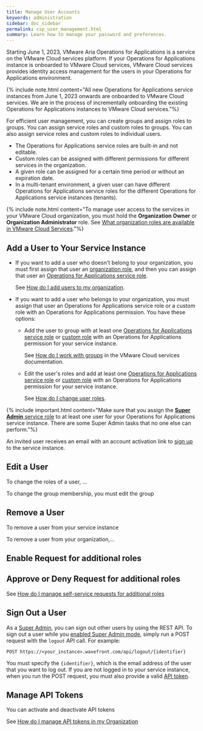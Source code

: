 ```yaml
---
title: Manage User Accounts
keywords: administration
sidebar: doc_sidebar
permalink: csp_user_management.html
summary: Learn how to manage your password and preferences.
---
```


Starting June 1, 2023, VMware Aria Operations for Applications is a service on the VMware Cloud services platform. If your Operations for Applications instance is onboarded to VMware Cloud services, VMware Cloud services provides identity access management for the users in your Operations for Applications environment. 

{% include note.html content="All new Operations for Applications service instances from June 1, 2023 onwards are onboarded to VMware Cloud services. We are in the process of incrementally onboarding the existing Operations for Applications instances to VMware Cloud services."%}

For efficient user management, you can create groups and assign roles to groups. You can assign service roles and custom roles to groups. You can also assign service roles and custom roles to individual users.

- The Operations for Applications service roles are built-in and not editable.
- Custom roles can be assigned with different permissions for different services in the organization.
- A given role can be assigned for a certain time period or without an expiration date.
- In a multi-tenant environment, a given user can have different Operations for Applications service roles for the different Operations for Applications service instances (tenants).

{% include note.html content="To manage user access to the services in your VMware Cloud organization, you must hold the **Organization Owner** or **Organization Administrator** role. See [What organization roles are available in VMware Cloud Services](https://docs.vmware.com/en/VMware-Cloud-services/services/Using-VMware-Cloud-Services/GUID-C11D3AAC-267C-4F16-A0E3-3EDF286EBE53.html)."%}

## Add a User to Your Service Instance

- If you want to add a user who doesn't belong to your organization, you must first assign that user an [organization role](csp_getting_started.html#what-is-a-vmware-cloud-organization-role), and then you can assign that user an [Operations for Applications service role](csp_getting_started.html#what-is-an-operations-for-applications-service-role).

    See [How do I add users to my organization](https://docs.vmware.com/en/VMware-Cloud-services/services/Using-VMware-Cloud-Services/GUID-47AA313E-9DAC-447C-B6C8-DF71ED45B0D5.html).

- If you want to add a user who belongs to your organization, you must assign that user an Operations for Applications service role or a custom role with an Operations for Applications permission. You have these options:

    - Add the user to group with at least one [Operations for Applications service role](csp_getting_started.html#what-is-an-operations-for-applications-service-role) or [custom role](csp_getting_started.html#what-is-a-custom-role) with an Operations for Applications permission for your service instance.

        See [How do I work with groups](https://docs.vmware.com/en/VMware-Cloud-services/services/Using-VMware-Cloud-Services/GUID-0BD8A07B-C3C0-4220-8CD0-18FA070D3DAD.html) in the VMware Cloud services documentation.

    - Edit the user's roles and add at least one [Operations for Applications service role](csp_getting_started.html#what-is-an-operations-for-applications-service-role) or [custom role](csp_getting_started.html#what-is-a-custom-role) with an Operations for Applications permission for your service instance.

        See [How do I change user roles](https://docs.vmware.com/en/VMware-Cloud-services/services/Using-VMware-Cloud-Services/GUID-A70DBFDC-86FD-4C84-8753-0E55C8C98F8E.html).

{% include important.html content="Make sure that you assign the [**Super Admin** service role](csp_getting_started.html#sa) to at least one user for your Operations for Applications service instance. There are some Super Admin tasks that no one else can perform."%}

An invited user receives an email with an account activation link to [sign up](log_in_to_tanzu_observability.html#sign-up-with-an-email-invitation) to the service instance.

## Edit a User 

To change the roles of a user, ...

To change the group membership, you must edit the group


## Remove a User

To remove a user from your service instance

To remove a user from your organization,...

## Enable Request for additional roles

## Approve or Deny Request for additional roles


See [How do I manage self-service requests for additional roles](https://docs.vmware.com/en/VMware-Cloud-services/services/Using-VMware-Cloud-Services/GUID-94C793E8-1D40-432A-A0E9-B8FBB1FE04E6.html)

## Sign Out a User

As a [Super Admin](csp_getting_started.html#sa), you can sign out other users by using the REST API. To sign out a user while you [enabled Super Admin mode](csp_users_account_managing.html#enable-or-disable-super-admin-mode), simply run a POST request with the `logout` API call. For example:

```
POST https://<your_instance>.wavefront.com/api/logout/{identifier}
```

You must specify the `{identifier}`, which is the email address of the user that you want to log out. If you are not logged in to your service instance, when you run the POST request, you must also provide a valid [API token](csp_users_account_managing.html#generate-an-api-token).

## Manage API Tokens

You can activate and deactivate API tokens 

See [How do I manage API tokens in my Organization](https://docs.vmware.com/en/VMware-Cloud-services/services/Using-VMware-Cloud-Services/GUID-3A9C29E0-460B-4586-B51A-084443A960D0.html)




